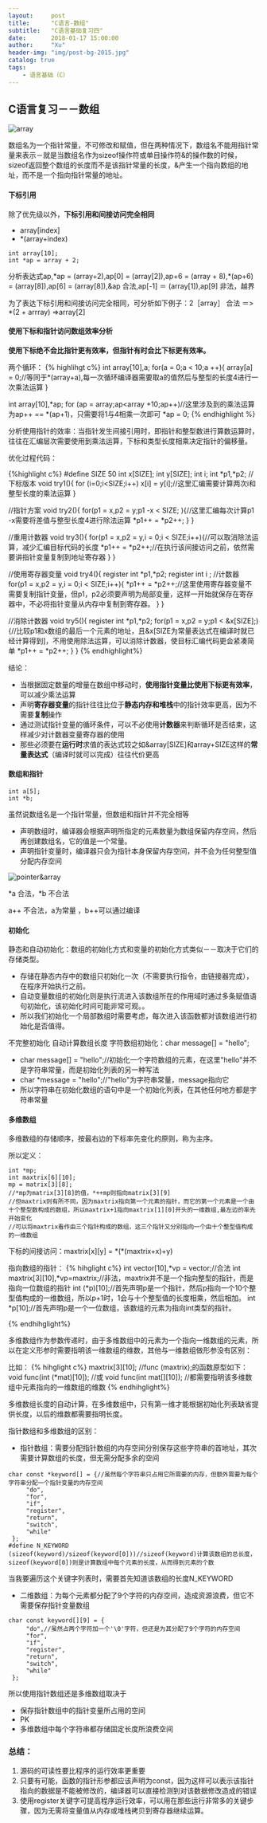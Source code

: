 ```yaml
---
layout:     post
title:      "C语言-数组"
subtitle:   "C语言基础复习四"
date:       2018-01-17 15:00:00
author:     "Xu"
header-img: "img/post-bg-2015.jpg"
catalog: true
tags:
    - 语言基础（C）
---
```

## C语言复习－－数组
 
 ![array](/img/array.png)
 
 数组名为一个指针常量，不可修改和赋值，但在两种情况下，数组名不能用指针常量来表示－就是当数组名作为sizeof操作符或单目操作符&的操作数的时候，sizeof返回整个数组的长度而不是该指针常量的长度，&产生一个指向数组的地址，而不是一个指向指针常量的地址。
 
#### 下标引用

除了优先级以外，**下标引用和间接访问完全相同**

* array[index]
* *(array+index)

```
int array[10];
int *ap = array + 2;
```
分析表达式ap,\*ap = (array+2),ap[0] = (array[2]),ap+6 = (array + 8),\*(ap+6) = (array[8]),ap[6] = (array[8]),&ap 合法,ap[-1] ＝ (array[1]),ap[9] 非法，越界

为了表达下标引用和间接访问完全相同，可分析如下例子：2［array］ 合法 ＝> *(2 + arrray) =>array[2]

#### 使用下标和指针访问数组效率分析

**使用下标绝不会比指针更有效率，但指针有时会比下标更有效率。**

两个循环：
{% highlihgt c%}
int array[10],a;
for(a = 0;a < 10;a ++){
   array[a] = 0;//等同于*(array+a),每一次循环编译器需要取a的值然后与整型的长度4进行一次乘法运算
}

int array[10],*ap;
for (ap = array;ap<array +10;ap++)//这里涉及到的乘法运算为ap++ == \*(ap+1)，只需要将1与4相乘一次即可
    *ap = 0;
{% endhighlight %}

分析使用指针的效率：当指针发生间接引用时，即指针和整型数进行算数运算时，往往在汇编层次需要使用到乘法运算，下标和类型长度相乘决定指针的偏移量。

优化过程代码：

{%highlight c%}
#define SIZE 50
int x[SIZE];
int y[SIZE];
int i;
int *p1,*p2;
//下标版本
void try1(){
   for (i=0;i<SIZE;i++)
       x[i] = y[i];//这里汇编需要计算两次i和整型长度的乘法运算
}

//指针方案
void try2(){
   for(p1 = x,p2 = y;p1 -x < SIZE; ){//这里汇编每次计算p1 -x需要将差值与整型长度4进行除法运算
       *p1++ = *p2++;
   }
}

//重用计数器
void try3(){
    for(p1 = x,p2 = y,i = 0;i < SIZE;i++){//可以取消除法运算，减少汇编目标代码的长度
        *p1++ = *p2++;//在执行该间接访问之前，依然需要讲指针变量复制到地址寄存器
    }
}

//使用寄存器变量
void try4(){
    register int *p1,*p2;
    register int i ; //计数器
    for(p1 = x,p2 = y,i = 0;i < SIZE;i++){
        *p1++ = *p2++;//这里使用寄存器变量不需要复制指针变量，但p1，p2必须要声明为局部变量，这样一开始就保存在寄存器中，不必将指针变量从内存中复制到寄存器。
    }
}

//消除计数器
void try5(){
    register int *p1,*p2;
    for(p1 = x,p2 = y;p1 < &x[SIZE];){//比较p1和x数组的最后一个元素的地址，且&x[SIZE为常量表达式在编译时就已经计算得到]，不用使用除法运算，可以消除计数器，使目标汇编代码更会紧凑简单
        *p1++ = *p2++;
    }
}
{% endhighlight%}

结论：

* 当根据固定数量的增量在数组中移动时，**使用指针变量比使用下标更有效率**，可以减少乘法运算
* 声明**寄存器变量**的指针往往比位于**静态内存和堆栈**中的指针效率更高，因为不需要**复制**操作
* 通过测试指针变量的循环条件，可以不必使用**计数器**来判断循环是否结束，这样减少对计数器变量寄存器的使用
* 那些必须要在**运行时**求值的表达式较之如&array[SIZE]和array+SIZE这样的**常量表达式**（编译时就可以完成）往往代价更高

#### 数组和指针

```
int a[5];
int *b;
```
虽然说数组名是一个指针常量，但数组和指针并不完全相等

* 声明数组时，编译器会根据声明所指定的元素数量为数组保留内存空间，然后再创建数组名，它的值是一个常量。
* 声明指针变量时，编译器只会为指针本身保留内存空间，并不会为任何整型值分配内存空间

![pointer&array](/img/pointer&array.png)

\*a 合法，\*b 不合法

a++ 不合法，a为常量 ，b++可以通过编译

#### 初始化

静态和自动初始化：数组的初始化方式和变量的初始化方式类似－－取决于它们的存储类型。

* 存储在静态内存中的数组只初始化一次（不需要执行指令，由链接器完成），在程序开始执行之前。
* 自动变量数组的初始化则是执行流进入该数组所在的作用域时通过多条赋值语句初始化，该初始化时间可能非常可观。。
* 所以我们初始化一个局部数组时需要考虑，每次进入该函数都对该数组进行初始化是否值得。

不完整初始化
自动计算数组长度
字符数组初始化：char message[] = "hello";
* char message[] = "hello";//初始化一个字符数组的元素，在这里"hello"并不是字符串常量，而是初始化列表的另一种写法
* char *message = "hello";//"hello"为字符串常量，message指向它
* 所以字符串在初始化数组的语句中是一个初始化列表，在其他任何地方都是字符串常量

#### 多维数组
多维数组的存储顺序，按最右边的下标率先变化的原则，称为主序。

所以定义：

```
int *mp;
int maxtrix[6][10];
mp = matrix[3][8];
//*mp为matrix[3][8]的值，*++mp则指向matrix[3][9]
//但maxtrix则有所不同，因为maxtrix指向第一个元素的指针，而它的第一个元素是一个由十个整型数构成的数组，所以maxtrix+1指向maxtrix[1][0]开头的一维数组,最左边的率先开始变化
//可以将maxtrix看作由三个指针构成的数组，这三个指针又分别指向一个由十个整型值构成的一维数组
```

下标的间接访问：maxtrix[x][y] = \*(\*(maxtrix+x)+y)

指向数组的指针：
{% hihglight c%}
int vector[10],\*vp = vector;//合法
int maxtrix[3][10],\*vp=maxtrix;//非法，maxtrix并不是一个指向整型的指针，而是指向一位数组的指针
int (*p)[10];//首先声明p是一个指针，然后p指向一个10个整型值构成的一维数组，所以p+1时，1会与十个整型值的长度相乘，然后相加。
int *p[10];//首先声明p是一个一位数组，该数组的元素为指向int类型的指针。

{% endhihglight%}

多维数组作为参数传递时，由于多维数组中的元素为一个指向一维数组的元素，所以在定义形参时需要指明该一维数组的维数，其他与一维数组做形参没有区别：

比如：
{% hihglight c%}
maxtrix[3][10];
//func (maxtrix);的函数原型如下：
void func(int (*mat)[10]);
//或
void func(int mat[][10]);
//都需要指明该多维数组中元素指向的一维数组的维数
{% endhihglight%}

多维数组长度的自动计算，在多维数组中，只有第一维才能根据初始化列表缺省提供长度，以后的维数都需要指明长度。

指针数组和多维数组的区别：

* 指针数组：需要分配指针数组的内存空间分别保存这些字符串的首地址，其次需要计算数组的长度，但无需分配多余的空间

```
char const *keyword[] = {//虽然每个字符串只占用它所需要的内存，但额外需要为每个字符串分配一个指针变量的内存空间
     "do",
     "for",
     "if",
     "register",
     "return",
     "switch",
     "while" 
 };
#define N_KEYWORD (sizeof(keyword)/sizeof(keyword[0]))//sizeof(keyword)计算该数组的总长度，sizeof(keyword[0])则是计算数组中每个元素的长度，从而得到元素的个数

```
当我要遍历这个关键字列表时，需要首先知道该数组的长度N_KEYWORD

* 二维数组：为每个元素都分配了9个字符的内存空间，造成资源浪费，但它不需要保存指针变量数组

```
char const keyword[][9] = {
     "do",//虽然占两个字符加一个'\0'字符，但还是为其分配了9个字符的内存空间
     "for",
     "if",
     "register",
     "return",
     "switch",
     "while" 
 };
```

所以使用指针数组还是多维数组取决于

* 保存指针数组中的指针变量所占用的空间
* PK
* 多维数组中每个字符串都存储固定长度所浪费空间


### 总结：

1. 源码的可读性要比程序的运行效率更重要
2. 只要有可能，函数的指针形参都应该声明为const，因为这样可以表示该指针指向的数据是不能被修改的，编译器可以直接检测到对该数据修改造成的错误
3. 使用register关键字可提高程序运行效率，可以用在那些运行非常多的关键步骤，因为无需将变量值从内存或堆栈拷贝到寄存器继续运算。 





